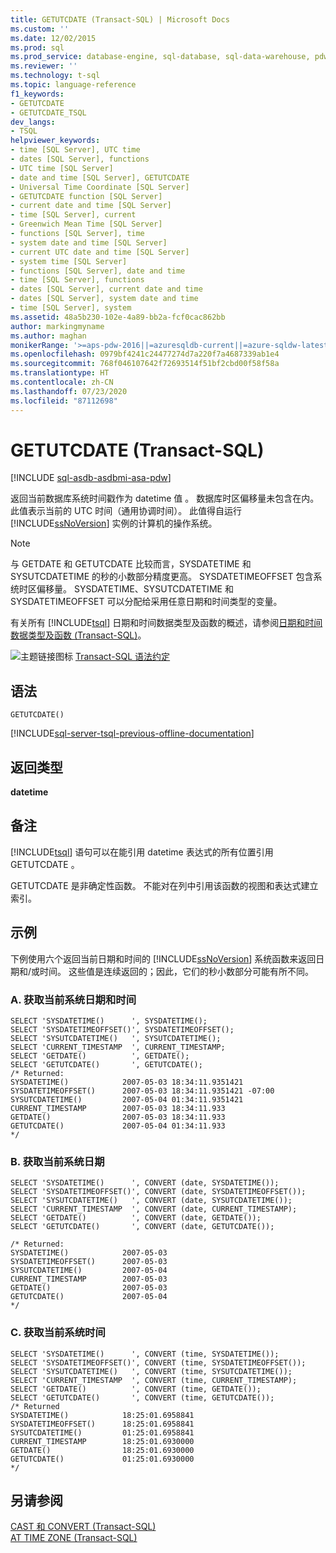 ```yaml
---
title: GETUTCDATE (Transact-SQL) | Microsoft Docs
ms.custom: ''
ms.date: 12/02/2015
ms.prod: sql
ms.prod_service: database-engine, sql-database, sql-data-warehouse, pdw
ms.reviewer: ''
ms.technology: t-sql
ms.topic: language-reference
f1_keywords:
- GETUTCDATE
- GETUTCDATE_TSQL
dev_langs:
- TSQL
helpviewer_keywords:
- time [SQL Server], UTC time
- dates [SQL Server], functions
- UTC time [SQL Server]
- date and time [SQL Server], GETUTCDATE
- Universal Time Coordinate [SQL Server]
- GETUTCDATE function [SQL Server]
- current date and time [SQL Server]
- time [SQL Server], current
- Greenwich Mean Time [SQL Server]
- functions [SQL Server], time
- system date and time [SQL Server]
- current UTC date and time [SQL Server]
- system time [SQL Server]
- functions [SQL Server], date and time
- time [SQL Server], functions
- dates [SQL Server], current date and time
- dates [SQL Server], system date and time
- time [SQL Server], system
ms.assetid: 48a5b230-102e-4a89-bb2a-fcf0cac862bb
author: markingmyname
ms.author: maghan
monikerRange: '>=aps-pdw-2016||=azuresqldb-current||=azure-sqldw-latest||>=sql-server-2016||=sqlallproducts-allversions||>=sql-server-linux-2017||=azuresqldb-mi-current'
ms.openlocfilehash: 0979bf4241c24477274d7a220f7a4687339ab1e4
ms.sourcegitcommit: 768f046107642f72693514f51bf2cbd00f58f58a
ms.translationtype: HT
ms.contentlocale: zh-CN
ms.lasthandoff: 07/23/2020
ms.locfileid: "87112698"
---
```

# <a name="getutcdate-transact-sql"></a>GETUTCDATE (Transact-SQL)
[!INCLUDE [sql-asdb-asdbmi-asa-pdw](../../includes/applies-to-version/sql-asdb-asdbmi-asa-pdw.md)]

  返回当前数据库系统时间戳作为 datetime 值  。 数据库时区偏移量未包含在内。 此值表示当前的 UTC 时间（通用协调时间）。 此值得自运行 [!INCLUDE[ssNoVersion](../../includes/ssnoversion-md.md)] 实例的计算机的操作系统。  
  
> [!NOTE]  
>  与 GETDATE 和 GETUTCDATE 比较而言，SYSDATETIME 和 SYSUTCDATETIME 的秒的小数部分精度更高。 SYSDATETIMEOFFSET 包含系统时区偏移量。 SYSDATETIME、SYSUTCDATETIME 和 SYSDATETIMEOFFSET 可以分配给采用任意日期和时间类型的变量。  
  
 有关所有 [!INCLUDE[tsql](../../includes/tsql-md.md)] 日期和时间数据类型及函数的概述，请参阅[日期和时间数据类型及函数 (Transact-SQL)](../../t-sql/functions/date-and-time-data-types-and-functions-transact-sql.md)。  
  
 ![主题链接图标](../../database-engine/configure-windows/media/topic-link.gif "“主题链接”图标") [Transact-SQL 语法约定](../../t-sql/language-elements/transact-sql-syntax-conventions-transact-sql.md)  
  
## <a name="syntax"></a>语法  
  
```  
GETUTCDATE()  
```  
  
[!INCLUDE[sql-server-tsql-previous-offline-documentation](../../includes/sql-server-tsql-previous-offline-documentation.md)]

## <a name="return-types"></a>返回类型
 **datetime**  
  
## <a name="remarks"></a>备注  
 [!INCLUDE[tsql](../../includes/tsql-md.md)] 语句可以在能引用 datetime 表达式的所有位置引用 GETUTCDATE  。  
  
 GETUTCDATE 是非确定性函数。 不能对在列中引用该函数的视图和表达式建立索引。  
  
## <a name="examples"></a>示例  
 下例使用六个返回当前日期和时间的 [!INCLUDE[ssNoVersion](../../includes/ssnoversion-md.md)] 系统函数来返回日期和/或时间。 这些值是连续返回的；因此，它们的秒小数部分可能有所不同。  
  
### <a name="a-getting-the-current-system-date-and-time"></a>A. 获取当前系统日期和时间  
  
```  
SELECT 'SYSDATETIME()      ', SYSDATETIME();  
SELECT 'SYSDATETIMEOFFSET()', SYSDATETIMEOFFSET();  
SELECT 'SYSUTCDATETIME()   ', SYSUTCDATETIME();  
SELECT 'CURRENT_TIMESTAMP  ', CURRENT_TIMESTAMP;  
SELECT 'GETDATE()          ', GETDATE();  
SELECT 'GETUTCDATE()       ', GETUTCDATE();  
/* Returned:  
SYSDATETIME()            2007-05-03 18:34:11.9351421  
SYSDATETIMEOFFSET()      2007-05-03 18:34:11.9351421 -07:00  
SYSUTCDATETIME()         2007-05-04 01:34:11.9351421  
CURRENT_TIMESTAMP        2007-05-03 18:34:11.933  
GETDATE()                2007-05-03 18:34:11.933  
GETUTCDATE()             2007-05-04 01:34:11.933  
*/  
```  
  
### <a name="b-getting-the-current-system-date"></a>B. 获取当前系统日期  
  
```  
SELECT 'SYSDATETIME()      ', CONVERT (date, SYSDATETIME());  
SELECT 'SYSDATETIMEOFFSET()', CONVERT (date, SYSDATETIMEOFFSET());  
SELECT 'SYSUTCDATETIME()   ', CONVERT (date, SYSUTCDATETIME());  
SELECT 'CURRENT_TIMESTAMP  ', CONVERT (date, CURRENT_TIMESTAMP);  
SELECT 'GETDATE()          ', CONVERT (date, GETDATE());  
SELECT 'GETUTCDATE()       ', CONVERT (date, GETUTCDATE());  
  
/* Returned:   
SYSDATETIME()            2007-05-03  
SYSDATETIMEOFFSET()      2007-05-03  
SYSUTCDATETIME()         2007-05-04  
CURRENT_TIMESTAMP        2007-05-03  
GETDATE()                2007-05-03  
GETUTCDATE()             2007-05-04  
*/  
```  
  
### <a name="c-getting-the-current-system-time"></a>C. 获取当前系统时间  
  
```  
SELECT 'SYSDATETIME()      ', CONVERT (time, SYSDATETIME());  
SELECT 'SYSDATETIMEOFFSET()', CONVERT (time, SYSDATETIMEOFFSET());  
SELECT 'SYSUTCDATETIME()   ', CONVERT (time, SYSUTCDATETIME());  
SELECT 'CURRENT_TIMESTAMP  ', CONVERT (time, CURRENT_TIMESTAMP);  
SELECT 'GETDATE()          ', CONVERT (time, GETDATE());  
SELECT 'GETUTCDATE()       ', CONVERT (time, GETUTCDATE());  
/* Returned  
SYSDATETIME()            18:25:01.6958841  
SYSDATETIMEOFFSET()      18:25:01.6958841  
SYSUTCDATETIME()         01:25:01.6958841  
CURRENT_TIMESTAMP        18:25:01.6930000  
GETDATE()                18:25:01.6930000  
GETUTCDATE()             01:25:01.6930000  
*/  
```  
  
## <a name="see-also"></a>另请参阅  
 [CAST 和 CONVERT (Transact-SQL)](../../t-sql/functions/cast-and-convert-transact-sql.md)   
 [AT TIME ZONE (Transact-SQL)](../../t-sql/queries/at-time-zone-transact-sql.md)  
  
  


